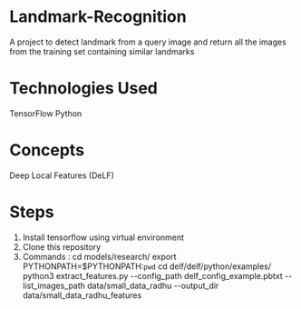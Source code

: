# Landmark-Recognition
A project to detect landmark from a query image and return all the images from the training set containing similar landmarks

# Technologies Used
TensorFlow
Python

# Concepts
Deep Local Features (DeLF)

# Steps
1) Install tensorflow using virtual environment
2) Clone this repository
3) Commands :
cd models/research/
export PYTHONPATH=$PYTHONPATH:`pwd`
cd delf/delf/python/examples/
python3 extract_features.py --config_path delf_config_example.pbtxt --list_images_path data/small_data_radhu --output_dir data/small_data_radhu_features

